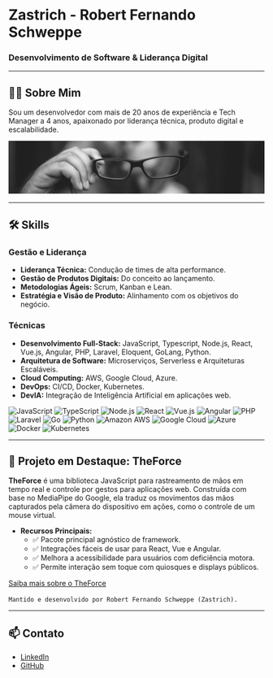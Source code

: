 # Zastrich - Robert Fernando Schweppe

### Desenvolvimento de Software & Liderança Digital

---

## 👨‍💻 Sobre Mim

Sou um desenvolvedor com mais de 20 anos de experiência e Tech Manager a 4 anos, apaixonado por liderança técnica, produto digital e escalabilidade.

![](https://raw.githubusercontent.com/zastrich/zastrich/master/assets/imgs/profile-pic.jpg)

---

## 🛠️ Skills

### Gestão e Liderança

- **Liderança Técnica:** Condução de times de alta performance.
- **Gestão de Produtos Digitais:** Do conceito ao lançamento.
- **Metodologias Ágeis:** Scrum, Kanban e Lean.
- **Estratégia e Visão de Produto:** Alinhamento com os objetivos do negócio.

### Técnicas

- **Desenvolvimento Full-Stack:** JavaScript, Typescript, Node.js, React, Vue.js, Angular, PHP, Laravel, Eloquent, GoLang, Python.
- **Arquitetura de Software:** Microserviços, Serverless e Arquiteturas Escaláveis.
- **Cloud Computing:** AWS, Google Cloud, Azure.
- **DevOps:** CI/CD, Docker, Kubernetes.
- **DevIA:** Integração de Inteligência Artificial em aplicações web.

![JavaScript](https://img.shields.io/badge/JavaScript-F7DF1E?style=for-the-badge&logo=javascript&logoColor=black) ![TypeScript](https://img.shields.io/badge/TypeScript-3178C6?style=for-the-badge&logo=typescript&logoColor=white) ![Node.js](https://img.shields.io/badge/Node.js-339933?style=for-the-badge&logo=nodedotjs&logoColor=white) ![React](https://img.shields.io/badge/React-20232A?style=for-the-badge&logo=react&logoColor=61DAFB) ![Vue.js](https://img.shields.io/badge/Vue.js-35495E?style=for-the-badge&logo=vuedotjs&logoColor=4FC08D) ![Angular](https://img.shields.io/badge/Angular-DD0031?style=for-the-badge&logo=angular&logoColor=white) ![PHP](https://img.shields.io/badge/PHP-777BB4?style=for-the-badge&logo=php&logoColor=white) ![Laravel](https://img.shields.io/badge/Laravel-FF2D20?style=for-the-badge&logo=laravel&logoColor=white) ![Go](https://img.shields.io/badge/Go-00ADD8?style=for-the-badge&logo=go&logoColor=white) ![Python](https://img.shields.io/badge/Python-3776AB?style=for-the-badge&logo=python&logoColor=white) ![Amazon AWS](https://img.shields.io/badge/Amazon_AWS-232F3E?style=for-the-badge&logo=amazon-aws&logoColor=white) ![Google Cloud](https://img.shields.io/badge/Google_Cloud-4285F4?style=for-the-badge&logo=google-cloud&logoColor=white) ![Azure](https://img.shields.io/badge/Microsoft_Azure-0089D6?style=for-the-badge&logo=microsoft-azure&logoColor=white) ![Docker](https://img.shields.io/badge/Docker-2496ED?style=for-the-badge&logo=docker&logoColor=white) ![Kubernetes](https://img.shields.io/badge/Kubernetes-326CE5?style=for-the-badge&logo=kubernetes&logoColor=white)

---

## 🚀 Projeto em Destaque: TheForce

**TheForce** é uma biblioteca JavaScript para rastreamento de mãos em tempo real e controle por gestos para aplicações web. Construída com base no MediaPipe do Google, ela traduz os movimentos das mãos capturados pela câmera do dispositivo em ações, como o controle de um mouse virtual.

- **Recursos Principais:**
    - ✅ Pacote principal agnóstico de framework.
    - ✅ Integrações fáceis de usar para React, Vue e Angular.
    - ✅ Melhora a acessibilidade para usuários com deficiência motora.
    - ✅ Permite interação sem toque com quiosques e displays públicos.

[Saiba mais sobre o TheForce](https://theforce.code200.com.br)

`Mantido e desenvolvido por Robert Fernando Schweppe (Zastrich).`

---

## 📫 Contato

- [LinkedIn](https://linkedin.com/in/zastrich)
- [GitHub](https://github.com/zastrich)